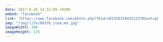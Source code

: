 ```yaml
---
date: 2017-8-28 14:32:09 +0200
embed: "facebook"
link: "https://www.facebook.com/photo.php?fbid=10155632843512370&set=pb.836997369.-2207520000.1507208180.&type=3&theater"
img: "/img/life/00376_item.md.jpg"
imageWidth: 300
imageHeight: 225
---
```

